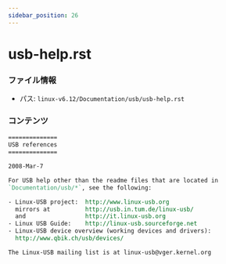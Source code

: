 ```yaml
---
sidebar_position: 26
---
```

# usb-help.rst

### ファイル情報

- パス: `linux-v6.12/Documentation/usb/usb-help.rst`

### コンテンツ

```rst
==============
USB references
==============

2008-Mar-7

For USB help other than the readme files that are located in
`Documentation/usb/*`, see the following:

- Linux-USB project:  http://www.linux-usb.org
  mirrors at          http://usb.in.tum.de/linux-usb/
  and                 http://it.linux-usb.org
- Linux USB Guide:    http://linux-usb.sourceforge.net
- Linux-USB device overview (working devices and drivers):
  http://www.qbik.ch/usb/devices/

The Linux-USB mailing list is at linux-usb@vger.kernel.org

```
